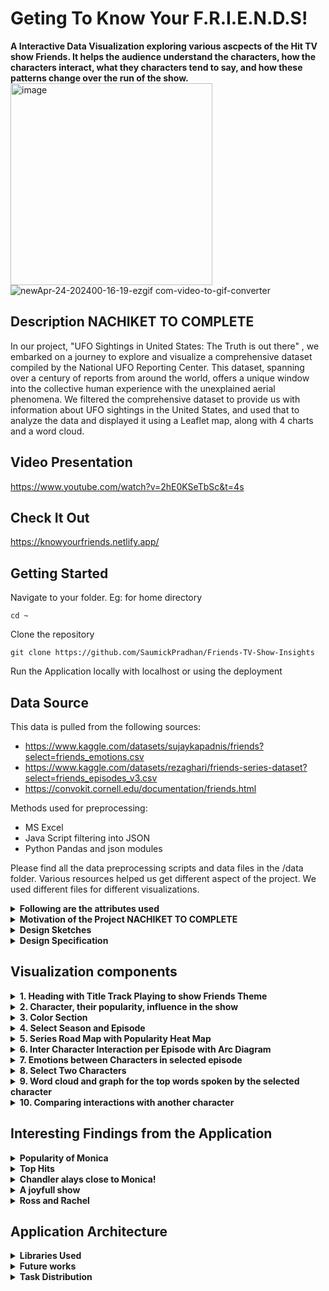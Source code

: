 # Geting To Know Your F.R.I.E.N.D.S!



**A Interactive Data Visualization exploring various ascpects of the Hit TV show Friends. It helps the audience understand  the characters, how the characters interact, what they characters tend to say, and how these patterns change over the run of the show.**
<img width="323" alt="image" src="https://github.com/SaumickPradhan/Friends-TV-Show-Insights/assets/85262444/4e32d897-c555-4291-95a4-b2a25e97f6fc">![newApr-24-202400-16-19-ezgif com-video-to-gif-converter](https://github.com/SaumickPradhan/Friends-TV-Show-Insights/assets/85262444/9554eadf-1683-420e-b4d1-caec30d4c295)


<h2>Description NACHIKET TO COMPLETE</h2>

In our project, "UFO Sightings in United States: The Truth is out there" , we embarked on a journey to explore and visualize a comprehensive dataset compiled by the National UFO Reporting Center. This dataset, spanning over a century of reports from around the world, offers a unique window into the collective human experience with the unexplained aerial phenomena. We filtered the comprehensive dataset to provide us with information about UFO sightings in the United States, and used that to analyze the data and displayed it using a Leaflet map, along with 4 charts and a word cloud.

<h2>Video Presentation</h2>

https://www.youtube.com/watch?v=2hE0KSeTbSc&t=4s

<h2>Check It Out</h2>

https://knowyourfriends.netlify.app/

<h2>Getting Started</h2>

Navigate to your folder. Eg: for home directory

```
cd ~
```

Clone the repository

```
git clone https://github.com/SaumickPradhan/Friends-TV-Show-Insights
```

Run the Application locally with localhost or using the deployment

<h2>Data Source</h2>

This data is pulled from the following sources:

* https://www.kaggle.com/datasets/sujaykapadnis/friends?select=friends_emotions.csv
* https://www.kaggle.com/datasets/rezaghari/friends-series-dataset?select=friends_episodes_v3.csv
* https://convokit.cornell.edu/documentation/friends.html

Methods used for preprocessing:
* MS Excel
* Java Script filtering into JSON
* Python Pandas and json modules

Please find all the data preprocessing scripts and data files in the /data folder.  Various resources helped us get different aspect of the project. We used different files for different visualizations. 

<details>
<summary><b>Following are the attributes used</b></summary>

| Entity           | Class   | Description                                       |
|------------------|---------|---------------------------------------------------|
| character        | string  | Name of the character                             |
| lines_spoken     | integer | Number of lines spoken by the character           |
| words_spoken     | integer | Total words spoken by the character               |
| emotions         | string  | Emotions expressed by the character               |
| seasons          | string  | Seasons in which the character appears           |
| scenes           | integer | Number of scenes the character appears in         |
| episodes         | integer | Number of episodes the character appears in       |
| location         | string  | Location of the scene or interaction              |
| char_interaction | string  | ID or label for character interaction             |
| scene_members    | string  | Other characters in the scene                     |


</details>



 <details>
  <summary><b>Motivation of the Project NACHIKET TO COMPLETE</b></summary>

The motivation for this project was to contribute to the knowledge about the existance of Extraterrestrial activity
and contribute to the documentation and analysis of this cultural phenomenon, adding to the body of knowledge available for researchers, enthusiasts, and the curious alike. We also wanted to hone our data analysis skills in front-end frameworks like D3.Js and Leaflet.js along with using python to analyze and clean the dataset. This data also has first-hand encounters from real people via a reputable
website. 

</details>


<details><summary><b>Design Sketches</b></summary>



**UI sketches**

<img width="553" alt="image" src="https://github.com/SaumickPradhan/Friends-TV-Show-Insights/assets/85262444/45776895-8583-48c7-8153-fa64dde95dda">

<img width="600" alt="image" src="https://github.com/SaumickPradhan/Friends-TV-Show-Insights/assets/85262444/40dc4b91-f40c-4290-a68d-d5d0ce506c5a">




**B Goals sketches**
NACHIKET TO COMPLETE

**A goals**
NACHIKET TO COMPLETE MORE

<img width="660" alt="image" src="https://github.com/SaumickPradhan/Friends-TV-Show-Insights/assets/85262444/16327b12-a5dd-4660-8a30-634b9f31cdf2">

<img width="777" alt="image" src="https://github.com/SaumickPradhan/Friends-TV-Show-Insights/assets/85262444/7f2dba9e-94f9-4488-818b-d85b6051179b">


</details>

<details><summary><b>Design Specification</b></summary>

* Used a linear page scrollable format (changed our original grid based format) as we wanted a linear story flow of selections instead of multiple views together. This facilitiates our story flow during our case studies and findings, mentioned later. 
* Have a story-like feel with the ability to select the episodes and season which is tracked on the top
* Intutive tool tips on all
* More info about design specifications to follow

</details>

<h2>Visualization components</h2>

<details>
  <summary><b>1. Heading with Title Track Playing to show Friends Theme</b> </summary>
  
  <b>C Goals Heading with Intro for the show. The title show song plays in the background with a music player</b>

<img width="791" alt="image" src="https://github.com/SaumickPradhan/Friends-TV-Show-Insights/assets/85262444/7868fa55-a9eb-4a10-8601-2f9001ab7caa">

</details>


<details>
  <summary><b>2. Character, their popularity, influence in the show</b> </summary>
  
  <b>Graph which shows the popularity of the Character is a particular Episode</b>
    **Reason:** Helps the user understand which character is prominant in a particular episode and season. They can shoose to watch one with their favourite character.
<img width="568" alt="image" src="https://github.com/SaumickPradhan/Friends-TV-Show-Insights/assets/85262444/35cbc43b-1bc8-479b-b32b-210b0544a827">


</details>


<details>
  <summary><b>3. Color Section </b> </summary>
  
We decided to go with the famous color pallete from Friends which is Red, yellow and blue across all the Viz. Hence our hover is also one of these colors.
</details>


<details>
  <summary><b>4. Select Season and Episode</b> </summary>
  <b>  Dynamic dropdown to select season and episode from that season. The Arc Diagram, Popularity bar graph and emotions bar graphs are Linked</b>


<img width="396" alt="image" src="https://github.com/SaumickPradhan/Friends-TV-Show-Insights/assets/85262444/922adc58-09ce-4f8f-82bc-97132bc4090c">


</details>


<details>
  <summary><b>5. Series Road Map with Popularity Heat Map</b> </summary>
  <b> Helps the user see the road map for the show, find out interesting episodes, their popularity based on Ratings by viewers talking about them "lines spoken" </b>
 
 **Reason:** Helps users select which episode they want to watch based on popularity.
 
<img width="1006" alt="image" src="https://github.com/SaumickPradhan/Friends-TV-Show-Insights/assets/85262444/22457ca8-8fde-4e02-bec8-703dd631c806">

</details>



<details>
  <summary><b>6. Inter Character Interaction per Episode with Arc Diagram</b> </summary>
  <b> An Arc diagram to show relation between different characters in the selected episode. 
   
  **Reason:** We decided to also include supporting characters to show interesting charaters in each episode and how they interate with the main characters. A Tool tip shows the interactions of the character with other characters and the scenes they are together.</b>

<img width="1197" alt="image" src="https://github.com/SaumickPradhan/Friends-TV-Show-Insights/assets/85262444/ca2a5810-9d8e-47a4-88c4-8cbabd66a6bb">

</details>


<details>
  <summary><b>7. Emotions between Characters in selected episode</b> </summary>

  
  <b> Bar chart for showing general emotions of characters in a particular episode.</b>

  **Reason:** This is really intereting as the users can filter which episode to watch based on the general emotion in the episode between charactes.

<img width="580" alt="image" src="https://github.com/SaumickPradhan/Friends-TV-Show-Insights/assets/85262444/01b975fe-2c9d-4b41-ab27-27c7f9b642de">

</details>



<details>
<summary><b>8. Select Two Characters</b></summary>
<b>Select the characters you want to focus on</b>
<img width="400" alt="image" src="https://github.com/SaumickPradhan/Friends-TV-Show-Insights/assets/85262444/c41ad58f-eb6d-48e8-a554-23425c548b0b">

<img width="1459" alt="image" src="https://github.com/SaumickPradhan/Friends-TV-Show-Insights/assets/85262444/cb4635ec-b460-4688-a3a4-6448ed174a42">


</details>


<details>
<summary><b>9. Word cloud and graph for the top words spoken by the selected character</b></summary>
<b>Shows the top used words and thier frequency for the selected character</b>

<img width="1459" alt="image" src="https://github.com/SaumickPradhan/Friends-TV-Show-Insights/assets/85262444/cb4635ec-b460-4688-a3a4-6448ed174a42">

</details>

<details>
<summary><b>10. Comparing interactions with another character</b></summary>
<b>Shows the top used words between the selected characters in conversation with each other. First plot starts of as solo interaction.</b>

<img width="1395" alt="image" src="https://github.com/SaumickPradhan/Friends-TV-Show-Insights/assets/85262444/0a255085-ed36-469a-9d16-c6207a8d9274">

</details>



<h2>Interesting Findings from the Application</h2>

<details>
<summary><b>Popularity of Monica</b></summary>
<b>Even though the story does not evlove around Monica, she is the most popular character in the show throughout episodes</b>

<img width="597" alt="image" src="https://github.com/SaumickPradhan/Friends-TV-Show-Insights/assets/85262444/be7b222a-ea4b-409d-a966-fac739214f9e">


</details>

<details>
<summary><b>Top Hits</b></summary>
  
<b>Along with the season finales, the biggests hit was the "One that could have been" episode as it had the Biggest Cliff hanger in the history of modern Sitcoms</b>

<img width="990" alt="image" src="https://github.com/SaumickPradhan/Friends-TV-Show-Insights/assets/85262444/48ca0abd-ad5f-4f0f-87ce-5834d5f1a4e4">

  
</details>

<details>
<summary><b>Chandler alays close to Monica!</b></summary>
<b>Chandler has always spent most of his scenes with Monica since the beginning, hinting at the future plot of their relationship</b>
  
<img width="1014" alt="image" src="https://github.com/SaumickPradhan/Friends-TV-Show-Insights/assets/85262444/2aef6d8a-3ba1-4d60-aa25-01aa3cb2c498">


</details>


<details>
<summary><b>A joyfull show</b></summary>
<b> Most of the seasons finales are "Joyful" which tells a lot about the shows theme</b>

  <img width="588" alt="image" src="https://github.com/SaumickPradhan/Friends-TV-Show-Insights/assets/85262444/59a3f469-c516-4f84-a429-89887db8d160">


</details>

<details>
<summary><b>Ross and Rachel</b></summary>
<b> Both of their common words have always been each others names, which shows their relation <b>
 
<img width="1382" alt="image" src="https://github.com/SaumickPradhan/Friends-TV-Show-Insights/assets/85262444/349579b3-25d4-45c9-a6fc-4d2024029b70">

</details>




<h2>Application Architecture </h2>

<details>
<summary><b>Libraries Used</b></summary>
 
- [Javascript D3](https://d3js.org/)
   
- [WordCloud](https://github.com/jasondavies/d3-cloud)
</details>




<details>
<summary><b>Future works</b></summary>
<b>1. </b> looking at a way add location specific data

<b>2. </b> creating a way to add episode links to the heatmap

<b>3. </b> Improve styling and spacing in the page
  
</details>




 <details>
  <summary><b>Task Distribution</b></summary>

  <b> Here are the components worked on by the Team:</b>
  
  *  Introduction, title and Refresh: Saumick
  *  Song in background: Saumick
  *  Populariy of Character graph: Saumick
  *  Main drop downs: Saumick
  *  Data preprocessing: Nachiket and Saumick
  *  Heatmap Series Road Map with Popularity: Saumick
  *  Inter Character Interaction per Episode: Saumick
  *  Graph Top Emotions between Characters: Saumick
  *  Character drop downs: Nachiket
  *  Solo Word cloud: Nachiket
  *  Character freq bar chart: Nachiket
  *  Word Cloud for character interaction: Nachiket
  *  CSS, coloring and formatting maps: Saumick + Nachiket
  *  Documentation: Saumick + Nachiket
  *  UI Sketches: Saumick + Nachiket
    
 </details>
